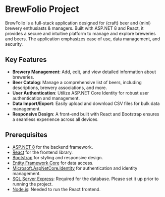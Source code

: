 # BrewFolio Project

BrewFolio is a full-stack application designed for (craft) beer and (mini) brewery enthusiasts & managers. Built with ASP.NET 8 and React, it provides a secure and intuitive platform to manage and explore breweries and beers. The application emphasizes ease of use, data management, and security.

## Key Features

- **Brewery Management**: Add, edit, and view detailed information about breweries.
- **Beer Catalog**: Manage a comprehensive list of beers, including descriptions, brewery associations, and more.
- **User Authentication**: Utilize ASP.NET Core Identity for robust user authentication and management.
- **Data Import/Export**: Easily upload and download CSV files for bulk data management.
- **Responsive Design**: A front-end built with React and Bootstrap ensures a seamless experience across all devices.

## Prerequisites

- [ASP.NET 8](https://dotnet.microsoft.com/en-us/apps/aspnet) for the backend framework.
- [React](https://reactjs.org/) for the frontend library.
- [Bootstrap](https://getbootstrap.com/) for styling and responsive design.
- [Entity Framework Core](https://docs.microsoft.com/en-us/ef/core/) for data access.
- [Microsoft.AspNetCore.Identity](https://www.nuget.org/packages/Microsoft.AspNetCore.Identity/) for authentication and identity management.
- [SQL Server Express](https://www.microsoft.com/en-us/sql-server/sql-server-downloads): Required for the database. Please set it up prior to running the project.
- [Node.js](https://nodejs.org/): Needed to run the React frontend.


